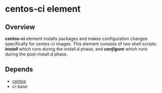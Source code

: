 # centos-ci element

## Overview

**centos-ci** element installs packages and makes configuration changes
specifically for centos-ci images. This element consists of two
shell scripts:  ***install*** which runs during the install.d phase, and
***configure***  which runs during the post-install.d phase.

## Depends

* [centos](https://docs.openstack.org/diskimage-builder/latest/elements/centos/README.html)
* ci-base
